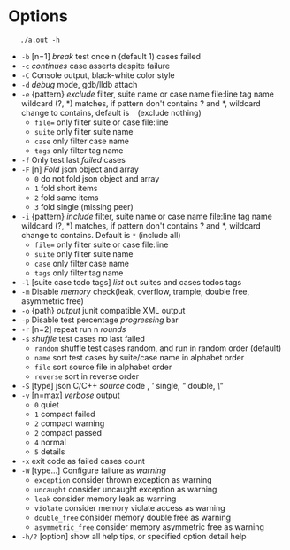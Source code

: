 # Options

```Shell
   ./a.out -h
```

*    `-b` [n=1] *break* test once n (default 1) cases failed
*    `-c` *continues* case asserts despite failure
*    `-C` Console output, black-white *c*olor style
*    `-d` *debug* mode, gdb/lldb attach
*    `-e` {pattern} *exclude* filter, suite name or case name file:line tag name wildcard (?, *) matches, if pattern don't contains ? and *, wildcard change to contains, default is ` ` (exclude nothing)
      * `file=` only filter suite or case file:line
      * `suite` only filter suite name
      * `case` only filter case name
      * `tags` only filter tag name
*    `-f` Only test last *failed* cases
*    `-F` [n] *Fold* json object and array
      * `0` do not fold json object and array
      * `1` fold short items
      * `2` fold same items
      * `3` fold single (missing peer)
*    `-i` {pattern} *include* filter, suite name or case name file:line tag name wildcard (?, *) matches, if pattern don't contains ? and *, wildcard change to contains. Default is `*` (include all)
      * `file=` only filter suite or case file:line
      * `suite` only filter suite name
      * `case` only filter case name
      * `tags` only filter tag name
*    `-l` [suite case todo tags] *list* out suites and cases todos tags
*    `-m` Disable *memory* check(leak, overflow, trample, double free, asymmetric free)
*    `-o` {path} *output* junit compatible XML output
*    `-p` Disable test percentage *progressing* bar
*    `-r` [n=2] repeat run n *rounds*
*    `-s` *shuffle* test cases no last failed
      * `random` shuffle test cases random, and run in random order (default)
      * `name` sort test cases by suite/case name in alphabet order
      * `file` sort source file in alphabet order
      * `reverse` sort in reverse order
*    `-S` [type] json C/C++ *source* code , *'* single, *"* double, *\\"*
*    `-v` [n=max] *verbose* output
      * `0` quiet
      * `1` compact failed
      * `2` compact warning
      * `2` compact passed
      * `4` normal
      * `5` details
*    `-x` e*x*it code as failed cases count
*    `-W` [type...] Configure failure as *warning* 
      * `exception` consider thrown exception as warning
      * `uncaught` consider uncaught exception as warning
      * `leak` consider memory leak as warning
      * `violate` consider memory violate access as warning
      * `double_free` consider memory double free as warning
      * `asymmetric_free` consider memory asymmetric free as warning
*    `-h/?` [option] show all help tips, or specified option detail help
